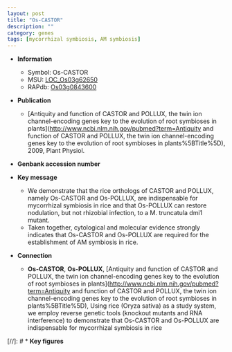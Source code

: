 ```yaml
---
layout: post
title: "Os-CASTOR"
description: ""
category: genes
tags: [mycorrhizal symbiosis, AM symbiosis]
---
```


* **Information**  
    + Symbol: Os-CASTOR  
    + MSU: [LOC_Os03g62650](http://rice.uga.edu/cgi-bin/ORF_infopage.cgi?orf=LOC_Os03g62650)  
    + RAPdb: [Os03g0843600](https://rapdb.dna.affrc.go.jp/locus/?name=Os03g0843600)  

* **Publication**  
    + [Antiquity and function of CASTOR and POLLUX, the twin ion channel-encoding genes key to the evolution of root symbioses in plants](http://www.ncbi.nlm.nih.gov/pubmed?term=Antiquity and function of CASTOR and POLLUX, the twin ion channel-encoding genes key to the evolution of root symbioses in plants%5BTitle%5D), 2009, Plant Physiol.

* **Genbank accession number**  

* **Key message**  
    + We demonstrate that the rice orthologs of CASTOR and POLLUX, namely Os-CASTOR and Os-POLLUX, are indispensable for mycorrhizal symbiosis in rice and that Os-POLLUX can restore nodulation, but not rhizobial infection, to a M. truncatula dmi1 mutant.
    + Taken together, cytological and molecular evidence strongly indicates that Os-CASTOR and Os-POLLUX are required for the establishment of AM symbiosis in rice.

* **Connection**  
    + __Os-CASTOR__, __Os-POLLUX__, [Antiquity and function of CASTOR and POLLUX, the twin ion channel-encoding genes key to the evolution of root symbioses in plants](http://www.ncbi.nlm.nih.gov/pubmed?term=Antiquity and function of CASTOR and POLLUX, the twin ion channel-encoding genes key to the evolution of root symbioses in plants%5BTitle%5D), Using rice (Oryza sativa) as a study system, we employ reverse genetic tools (knockout mutants and RNA interference) to demonstrate that Os-CASTOR and Os-POLLUX are indispensable for mycorrhizal symbiosis in rice

[//]: # * **Key figures**  


